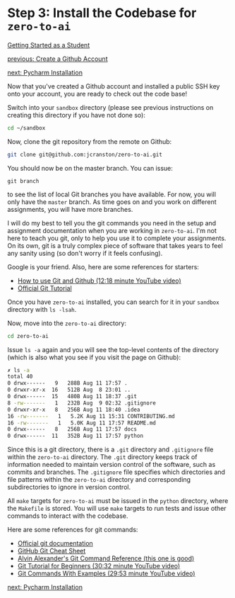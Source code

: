 # Step 3: Install the Codebase for `zero-to-ai`

[Getting Started as a Student](./getting-started.md)

[previous: Create a Github Account](./create-github-account.md)

[next: Pycharm Installation](./pycharm-install.md)

Now that you've created a Github account and installed a public SSH key onto
your account, you are ready to check out the code base!

Switch into your `sandbox` directory (please see previous instructions on
creating this directory if you have not done so):
```bash
cd ~/sandbox
```
Now, clone the git repository from the remote on Github:
```bash
git clone git@github.com:jcranston/zero-to-ai.git
```
You should now be on the master branch. You can issue:
```
git branch
```
to see the list of local Git branches you have available. For now, you will
only have the `master` branch. As time goes on and you work on different
assignments, you will have more branches.

I will do my best to tell you the git commands you need in the setup and
assignment documentation when you are working in `zero-to-ai`. I'm not here to
teach you git, only to help you use it to complete your assignments. On its
own, git is a truly complex piece of software that takes years to feel any
sanity using (so don't worry if it feels confusing).

Google is your friend. Also, here are some references for starters:
* [How to use Git and Github (12:18 minute YouTube video)](https://www.youtube.com/watch?v=HkdAHXoRtos)
* [Official Git Tutorial](https://git-scm.com/docs/gittutorial)

Once you have `zero-to-ai` installed, you can search for it in your `sandbox`
directory with `ls -lsah`.

Now, move into the `zero-to-ai` directory:
```bash
cd zero-to-ai
```
Issue `ls -a` again and you will see the top-level contents of the
directory (which is also what you see if you visit the page on Github):
 ```bash
✗ ls -a
total 40
 0 drwx------   9   288B Aug 11 17:57 .
 0 drwxr-xr-x  16   512B Aug  8 23:01 ..
 0 drwx------  15   480B Aug 11 18:37 .git
 8 -rw-------   1   232B Aug  9 02:32 .gitignore
 0 drwxr-xr-x   8   256B Aug 11 18:40 .idea
16 -rw-------   1   5.2K Aug 11 15:31 CONTRIBUTING.md
16 -rw-------   1   5.0K Aug 11 17:57 README.md
 0 drwx------   8   256B Aug 11 17:57 docs
 0 drwx------  11   352B Aug 11 17:57 python
 ```
Since this is a git directory, there is a `.git` directory and `.gitignore`
file within the `zero-to-ai` directory. The `.git` directory keeps track of
information needed to maintain version control of the software, such as commits
and branches. The `.gitignore` file specifies which directories and file
patterns within the `zero-to-ai` directory and corresponding subdirectories to
ignore in version control.

All `make` targets for `zero-to-ai` must be issued in the `python` directory,
where the `Makefile` is stored. You will use `make` targets to run tests
and issue other commands to interact with the codebase.

Here are some references for git commands:
* [Official git documentation](https://git-scm.com/docs)
* [GitHub Git Cheat Sheet](https://education.github.com/git-cheat-sheet-education.pdf)
* [Alvin Alexander's Git Command Reference (this one is good)](https://alvinalexander.com/git/git-cheat-sheet-git-reference-commands/)
* [Git Tutorial for Beginners (30:32 minute YouTube video)](https://www.youtube.com/watch?v=HVsySz-h9r4)
* [Git Commands With Examples (29:53 minute YouTube video)](https://www.youtube.com/watch?v=b5oQZdzA37I)

[next: Pycharm Installation](./pycharm-install.md)
